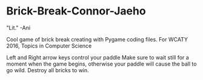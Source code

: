 # Brick-Break-Connor-Jaeho
"Lit." -Ani

Cool game of brick break creating with Pygame coding files.
For WCATY 2016, Topics in Computer Science

Left and Right arrow keys control your paddle
Make sure to wait still for a moment when the game begins, otherwise your paddle will cause the ball to go wild.
Destroy all bricks to win.
